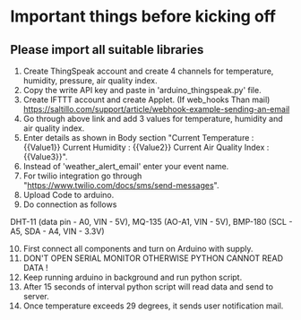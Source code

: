  # Important things before kicking off
 
 ## Please import all suitable libraries

1. Create ThingSpeak account and create 4 channels for temperature, humidity, pressure, air quality index.
2. Copy the write API key and paste in 'arduino_thingspeak.py' file.
3. Create IFTTT account and create Applet. (If web_hooks Than mail)
https://saltillo.com/support/article/webhook-example-sending-an-email
4. Go through above link and add 3 values for temperature, humidity and air quality index.
5. Enter details as shown in Body section "Current Temperature : {{Value1}} Current Humidity : {{Value2}} Current Air Quality Index : {{Value3}}".
6. Instead of 'weather_alert_email' enter your event name.
7. For twilio integration go through "https://www.twilio.com/docs/sms/send-messages".
8. Upload Code to arduino.
9. Do connection as follows

DHT-11 (data pin - A0, VIN - 5V),
MQ-135 (AO-A1, VIN - 5V),
BMP-180 (SCL - A5, SDA - A4, VIN - 3.3V)

10. First connect all components and turn on Arduino with supply.
11. DON'T OPEN SERIAL MONITOR OTHERWISE PYTHON CANNOT READ DATA !
12. Keep running arduino in background and run python script.
13. After 15 seconds of interval python script will read data and send to server.
14. Once temperature exceeds 29 degrees, it sends user notification mail.

